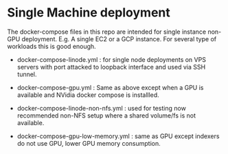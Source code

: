 # Single Machine deployment

The docker-compose files in this repo are intended for single instance non-GPU deployment. 
E.g. A single EC2 or a GCP instance. For several type of workloads this is good enough.

- docker-compose-linode.yml : for single node deployments on VPS servers with port attacked to loopback interface and
                              used via SSH tunnel.

- docker-compose-gpu.yml : Same as above except when a GPU is available and NVidia docker compose is installled.                               

- docker-compose-linode-non-nfs.yml : used for testing now recommended non-NFS setup where a shared volume/fs is not available.

- docker-compose-gpu-low-memory.yml : same as GPU except indexers do not use GPU, lower GPU memory consumption. 
